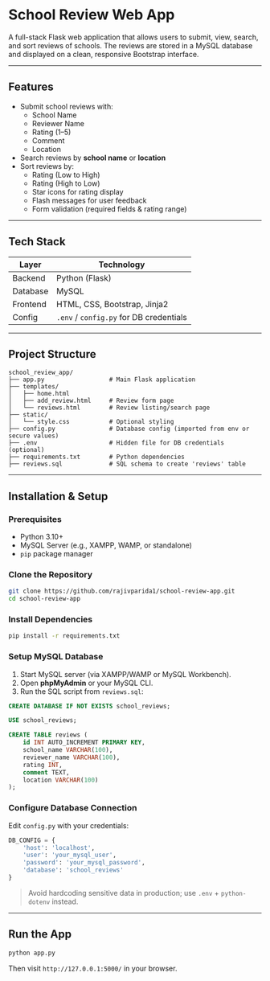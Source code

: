 
#  School Review Web App

A full-stack Flask web application that allows users to submit, view, search, and sort reviews of schools. The reviews are stored in a MySQL database and displayed on a clean, responsive Bootstrap interface.

---

## Features

- Submit school reviews with:
  - School Name
  - Reviewer Name
  - Rating (1–5)
  - Comment
  - Location
- Search reviews by **school name** or **location**
- Sort reviews by:
  - Rating (Low to High)
  - Rating (High to Low)
  - Star icons for rating display
  - Flash messages for user feedback
  - Form validation (required fields & rating range)

---

## Tech Stack

| Layer     | Technology                 |
|---------- |----------------------------|
| Backend   | Python (Flask)             |
| Database  | MySQL                      |
| Frontend  | HTML, CSS, Bootstrap, Jinja2 |
| Config    | `.env` / `config.py` for DB credentials

---

## Project Structure

```
school_review_app/
├── app.py                  # Main Flask application
├── templates/
│   ├── home.html
│   ├── add_review.html     # Review form page
│   └── reviews.html        # Review listing/search page
├── static/
│   └── style.css           # Optional styling
├── config.py               # Database config (imported from env or secure values)
├── .env                    # Hidden file for DB credentials (optional)
├── requirements.txt        # Python dependencies
├── reviews.sql             # SQL schema to create 'reviews' table
```

---

## Installation & Setup

### Prerequisites

- Python 3.10+
- MySQL Server (e.g., XAMPP, WAMP, or standalone)
- `pip` package manager

### Clone the Repository

```bash
git clone https://github.com/rajivparida1/school-review-app.git
cd school-review-app
```

### Install Dependencies

```bash
pip install -r requirements.txt
```

### Setup MySQL Database

1. Start MySQL server (via XAMPP/WAMP or MySQL Workbench).
2. Open **phpMyAdmin** or your MySQL CLI.
3. Run the SQL script from `reviews.sql`:

```sql
CREATE DATABASE IF NOT EXISTS school_reviews;

USE school_reviews;

CREATE TABLE reviews (
    id INT AUTO_INCREMENT PRIMARY KEY,
    school_name VARCHAR(100),
    reviewer_name VARCHAR(100),
    rating INT,
    comment TEXT,
    location VARCHAR(100)
);
```

### Configure Database Connection

Edit `config.py` with your credentials:

```python
DB_CONFIG = {
    'host': 'localhost',
    'user': 'your_mysql_user',
    'password': 'your_mysql_password',
    'database': 'school_reviews'
}
```

> Avoid hardcoding sensitive data in production; use `.env` + `python-dotenv` instead.

---

## Run the App

```bash
python app.py
```

Then visit `http://127.0.0.1:5000/` in your browser.
